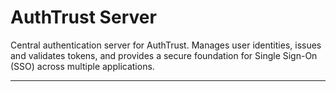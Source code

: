 # AuthTrust Server

Central authentication server for AuthTrust. Manages user identities, issues and validates tokens, and provides a secure foundation for Single Sign-On (SSO) across multiple applications.

---

